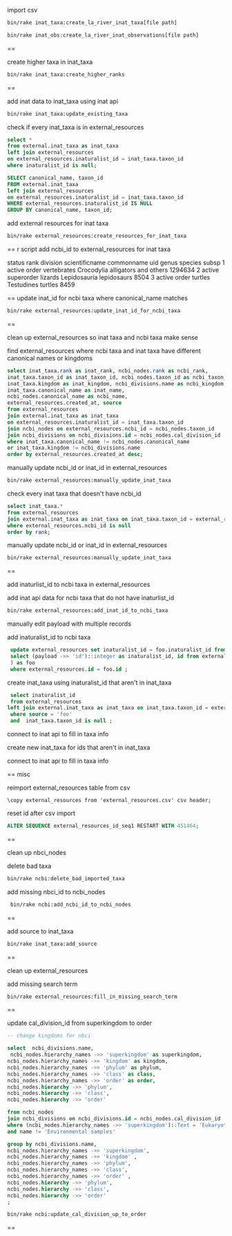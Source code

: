 import csv

```bash
bin/rake inat_taxa:create_la_river_inat_taxa[file path]

bin/rake inat_obs:create_la_river_inat_observations[file path]
```

==

create higher taxa in inat_taxa

```bash
bin/rake inat_taxa:create_higher_ranks
```

==

add inat data to inat_taxa using inat api

```bash
bin/rake inat_taxa:update_existing_taxa
```

check if every inat_taxa is in external_resources

```sql
select *
from external.inat_taxa as inat_taxa
left join external_resources
on external_resources.inaturalist_id = inat_taxa.taxon_id
where inaturalist_id is null;

SELECT canonical_name, taxon_id
FROM external.inat_taxa
left join external_resources
on external_resources.inaturalist_id = inat_taxa.taxon_id
WHERE external_resources.inaturalist_id IS NULL
GROUP BY canonical_name, taxon_id;
```

add external resources for inat taxa

```bash
bin/rake external_resources:create_resources_for_inat_taxa
```

==
r script
add ncbi_id to external_resources for inat taxa

status rank division scientificname commonname uid genus species subsp
1 active order vertebrates Crocodylia alligators and others 1294634
2 active superorder lizards Lepidosauria lepidosaurs 8504
3 active order turtles Testudines turtles 8459

==
update inat_id for ncbi taxa where canonical_name matches

```bash
bin/rake external_resources:update_inat_id_for_ncbi_taxa
```

==

clean up external_resources so inat taxa and ncbi taxa make sense

find external_resources where ncbi taxa and inat taxa have different
canonical names or kingdoms

```sql
select inat_taxa.rank as inat_rank, ncbi_nodes.rank as ncbi_rank,
inat_taxa.taxon_id as inat_taxon_id, ncbi_nodes.taxon_id as ncbi_taxon_id,
inat_taxa.kingdom as inat_kingdom, ncbi_divisions.name as ncbi_kingdom,
inat_taxa.canonical_name as inat_name,
ncbi_nodes.canonical_name as ncbi_name,
external_resources.created_at, source
from external_resources
join external.inat_taxa as inat_taxa
on external_resources.inaturalist_id = inat_taxa.taxon_id
join ncbi_nodes on external_resources.ncbi_id = ncbi_nodes.taxon_id
join ncbi_divisions on ncbi_divisions.id = ncbi_nodes.cal_division_id
where inat_taxa.canonical_name != ncbi_nodes.canonical_name
or inat_taxa.kingdom != ncbi_divisions.name
order by external_resources.created_at desc;
```

manually update ncbi_id or inat_id in external_resources

```bash
bin/rake external_resources:manually_update_inat_taxa
```

check every inat taxa that doesn't have ncbi_id

```sql
select inat_taxa.*
from external_resources
join external.inat_taxa as inat_taxa on inat_taxa.taxon_id = external_resources.inaturalist_id
where external_resources.ncbi_id is null
order by rank;
```

manually update ncbi_id or inat_id in external_resources

```bash
bin/rake external_resources:manually_update_inat_taxa
```

==

add inaturlist_id to ncbi taxa in external_resources

add inat api data for ncbi taxa that do not have inaturlist_id

```bash
bin/rake external_resources:add_inat_id_to_ncbi_taxa
```

manually edit payload with multiple records

add inaturalist_id to ncbi taxa

```sql
 update external_resources set inaturalist_id = foo.inaturalist_id from (
 select (payload ->> 'id')::integer as inaturalist_id, id from external_resources  where source = 'foo'
 ) as foo
 where external_resources.id = foo.id ;
```

create inat_taxa using inaturalist_id that aren't in inat_taxa

```sql
 select inaturalist_id
 from external_resources
left join external.inat_taxa as inat_taxa on inat_taxa.taxon_id = external_resources.inaturalist_id
 where source = 'foo'
 and  inat_taxa.taxon_id is null ;
```

connect to inat api to fill in taxa info

create new inat_taxa for ids that aren't in inat_taxa

connect to inat api to fill in taxa info

==
misc

reimport external_resources table from csv

```
\copy external_resources from 'external_resources.csv' csv header;
```

reset id after csv import

```sql
ALTER SEQUENCE external_resources_id_seq1 RESTART WITH 451464;
```

==

clean up nbci_nodes

delete bad taxa

```bash
bin/rake ncbi:delete_bad_imported_taxa
```

add missing nbci_id to ncbi_nodes

```bash
 bin/rake ncbi:add_ncbi_id_to_ncbi_nodes
```

==

add source to inat_taxa

```bash
bin/rake inat_taxa:add_source
```

==

clean up external_resources

add missing search term

```bash
bin/rake external_resources:fill_in_missing_search_term
```

==

update cal_division_id from superkingdom to order

```sql
-- change kingdoms for nbci

select  ncbi_divisions.name,
 ncbi_nodes.hierarchy_names ->> 'superkingdom' as superkingdom,
ncbi_nodes.hierarchy_names ->> 'kingdom' as kingdom,
ncbi_nodes.hierarchy_names ->> 'phylum' as phylum,
ncbi_nodes.hierarchy_names ->> 'class' as class,
ncbi_nodes.hierarchy_names ->> 'order' as order,
ncbi_nodes.hierarchy ->> 'phylum',
ncbi_nodes.hierarchy ->> 'class',
ncbi_nodes.hierarchy ->> 'order'

from ncbi_nodes
join ncbi_divisions on ncbi_divisions.id = ncbi_nodes.cal_division_id
where (ncbi_nodes.hierarchy_names ->> 'superkingdom')::Text = 'Eukaryota'
and name != 'Environmental samples'

group by ncbi_divisions.name,
ncbi_nodes.hierarchy_names ->> 'superkingdom',
ncbi_nodes.hierarchy_names ->> 'kingdom' ,
ncbi_nodes.hierarchy_names ->> 'phylum',
ncbi_nodes.hierarchy_names ->> 'class',
ncbi_nodes.hierarchy_names ->> 'order' ,
ncbi_nodes.hierarchy ->> 'phylum',
ncbi_nodes.hierarchy ->> 'class',
ncbi_nodes.hierarchy ->> 'order'
;
```

```bash
bin/rake ncbi:update_cal_division_up_to_order
```

==
